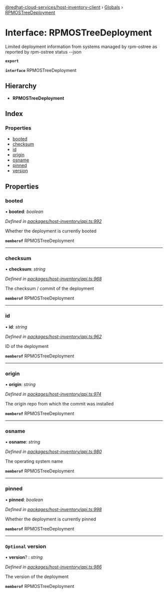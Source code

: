[@redhat-cloud-services/host-inventory-client](../README.md) › [Globals](../globals.md) › [RPMOSTreeDeployment](rpmostreedeployment.md)

# Interface: RPMOSTreeDeployment

Limited deployment information from systems managed by rpm-ostree as reported by rpm-ostree status --json

**`export`** 

**`interface`** RPMOSTreeDeployment

## Hierarchy

* **RPMOSTreeDeployment**

## Index

### Properties

* [booted](rpmostreedeployment.md#booted)
* [checksum](rpmostreedeployment.md#checksum)
* [id](rpmostreedeployment.md#id)
* [origin](rpmostreedeployment.md#origin)
* [osname](rpmostreedeployment.md#osname)
* [pinned](rpmostreedeployment.md#pinned)
* [version](rpmostreedeployment.md#optional-version)

## Properties

###  booted

• **booted**: *boolean*

*Defined in [packages/host-inventory/api.ts:992](https://github.com/RedHatInsights/javascript-clients/blob/master/packages/host-inventory/api.ts#L992)*

Whether the deployment is currently booted

**`memberof`** RPMOSTreeDeployment

___

###  checksum

• **checksum**: *string*

*Defined in [packages/host-inventory/api.ts:968](https://github.com/RedHatInsights/javascript-clients/blob/master/packages/host-inventory/api.ts#L968)*

The checksum / commit of the deployment

**`memberof`** RPMOSTreeDeployment

___

###  id

• **id**: *string*

*Defined in [packages/host-inventory/api.ts:962](https://github.com/RedHatInsights/javascript-clients/blob/master/packages/host-inventory/api.ts#L962)*

ID of the deployment

**`memberof`** RPMOSTreeDeployment

___

###  origin

• **origin**: *string*

*Defined in [packages/host-inventory/api.ts:974](https://github.com/RedHatInsights/javascript-clients/blob/master/packages/host-inventory/api.ts#L974)*

The origin repo from which the commit was installed

**`memberof`** RPMOSTreeDeployment

___

###  osname

• **osname**: *string*

*Defined in [packages/host-inventory/api.ts:980](https://github.com/RedHatInsights/javascript-clients/blob/master/packages/host-inventory/api.ts#L980)*

The operating system name

**`memberof`** RPMOSTreeDeployment

___

###  pinned

• **pinned**: *boolean*

*Defined in [packages/host-inventory/api.ts:998](https://github.com/RedHatInsights/javascript-clients/blob/master/packages/host-inventory/api.ts#L998)*

Whether the deployment is currently pinned

**`memberof`** RPMOSTreeDeployment

___

### `Optional` version

• **version**? : *string*

*Defined in [packages/host-inventory/api.ts:986](https://github.com/RedHatInsights/javascript-clients/blob/master/packages/host-inventory/api.ts#L986)*

The version of the deployment

**`memberof`** RPMOSTreeDeployment
